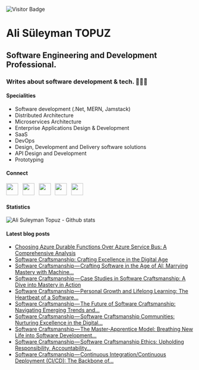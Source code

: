 ![Visitor Badge](https://komarev.com/ghpvc/?username=alisuleymantopuz&label=Visitors&color=blue&style=flat)

#   Ali Süleyman TOPUZ
##  Software Engineering and Development Professional.
### Writes about software development & tech. 📍🇹🇷

#### Specialities

- Software development (.Net, MERN, Jamstack)
- Distributed Architecture
- Microservices Architecture
- Enterprise Applications Design & Development
- SaaS
- DevOps
- Design, Development and Delivery software solutions
- API Design and Development
- Prototyping

#### Connect

<a href="https://github.com/alisuleymantopuz"><img src="https://cdn.jsdelivr.net/npm/simple-icons@v3/icons/github.svg" width="32px" /></a> &nbsp; <a href="https://www.instagram.com/topuzas"><img src="https://cdn.jsdelivr.net/npm/simple-icons@v3/icons/instagram.svg" width="32px" /></a> &nbsp; <a href="https://www.linkedin.com/in/alisuleymantopuz"><img src="https://cdn.jsdelivr.net/npm/simple-icons@v3/icons/linkedin.svg" width="32px" /></a> &nbsp; <a href="https://medium.com/@topuzas"><img src="https://cdn.jsdelivr.net/npm/simple-icons@v3/icons/medium.svg" width="32px" /></a> &nbsp; <a href="mailto:alisuleymantopuz@gmail.com"><img src="https://cdn.jsdelivr.net/npm/simple-icons@v3/icons/gmail.svg" width="32px" /></a>

#### Statistics

<img align="center" alt="Ali Suleyman Topuz - Github stats" src="https://github-readme-stats.vercel.app/api?username=alisuleymantopuz&show_icons=true&hide_border=true&theme=transparent"/>


#### Latest blog posts

<!-- BLOG-POST-LIST:START -->
- [Choosing Azure Durable Functions Over Azure Service Bus: A Comprehensive Analysis](https://topuzas.medium.com/choosing-azure-durable-functions-over-azure-service-bus-a-comprehensive-analysis-43b2487319aa?source=rss-8f0134a6aa62------2)
- [Software Craftsmanship: Crafting Excellence in the Digital Age](https://topuzas.medium.com/software-craftsmanship-crafting-excellence-in-the-digital-age-2cb064afcbbc?source=rss-8f0134a6aa62------2)
- [Software Craftsmanship — Crafting Software in the Age of AI: Marrying Mastery with Machine…](https://topuzas.medium.com/software-craftsmanship-crafting-software-in-the-age-of-ai-marrying-mastery-with-machine-76070a9e4340?source=rss-8f0134a6aa62------2)
- [Software Craftsmanship — Case Studies in Software Craftsmanship: A Dive into Mastery in Action](https://topuzas.medium.com/software-craftsmanship-case-studies-in-software-craftsmanship-a-dive-into-mastery-in-action-53a27b387859?source=rss-8f0134a6aa62------2)
- [Software Craftsmanship — Personal Growth and Lifelong Learning: The Heartbeat of a Software…](https://topuzas.medium.com/software-craftsmanship-personal-growth-and-lifelong-learning-the-heartbeat-of-a-software-494f487a288b?source=rss-8f0134a6aa62------2)
- [Software Craftsmanship — The Future of Software Craftsmanship: Navigating Emerging Trends and…](https://topuzas.medium.com/software-craftsmanship-the-future-of-software-craftsmanship-navigating-emerging-trends-and-b9ef422ff76c?source=rss-8f0134a6aa62------2)
- [Software Craftsmanship — Software Craftsmanship Communities: Nurturing Excellence in the Digital…](https://topuzas.medium.com/software-craftsmanship-software-craftsmanship-communities-nurturing-excellence-in-the-digital-c7d12774f269?source=rss-8f0134a6aa62------2)
- [Software Craftsmanship — The Master-Apprentice Model: Breathing New Life into Software Development…](https://topuzas.medium.com/software-craftsmanship-the-master-apprentice-model-breathing-new-life-into-software-development-7b8ecb47b890?source=rss-8f0134a6aa62------2)
- [Software Craftsmanship — Software Craftsmanship Ethics: Upholding Responsibility, Accountability…](https://topuzas.medium.com/software-craftsmanship-software-craftsmanship-ethics-upholding-responsibility-accountability-5c09893ce33e?source=rss-8f0134a6aa62------2)
- [Software Craftsmanship — Continuous Integration/Continuous Deployment &lpar;CI/CD&rpar;: The Backbone of…](https://topuzas.medium.com/software-craftsmanship-continuous-integration-continuous-deployment-ci-cd-the-backbone-of-3abb6be29b9f?source=rss-8f0134a6aa62------2)
<!-- BLOG-POST-LIST:END -->

